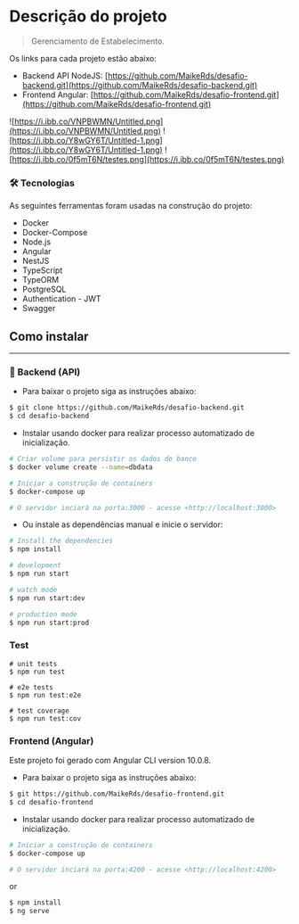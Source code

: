 # Descrição do projeto

> Gerenciamento de Estabelecimento.

Os links para cada projeto estão abaixo:

- Backend API NodeJS: [https://github.com/MaikeRds/desafio-backend.git](https://github.com/MaikeRds/desafio-backend.git)
- Frontend Angular:  [https://github.com/MaikeRds/desafio-frontend.git](https://github.com/MaikeRds/desafio-frontend.git)

![https://i.ibb.co/VNPBWMN/Untitled.png](https://i.ibb.co/VNPBWMN/Untitled.png)
![https://i.ibb.co/Y8wGY6T/Untitled-1.png](https://i.ibb.co/Y8wGY6T/Untitled-1.png)
![https://i.ibb.co/0f5mT6N/testes.png](https://i.ibb.co/0f5mT6N/testes.png)


### 🛠 Tecnologias

As seguintes ferramentas foram usadas na construção do projeto:

- Docker
- Docker-Compose
- Node.js
- Angular
- NestJS
- TypeScript
- TypeORM
- PostgreSQL
- Authentication - JWT
- Swagger

## Como instalar

---

### 🎲 Backend (API)

- Para baixar o projeto siga as instruções abaixo:

```bash
$ git clone https://github.com/MaikeRds/desafio-backend.git
$ cd desafio-backend
```

- Instalar usando docker para realizar processo automatizado de inicialização.

```bash
# Criar volume para persistir os dados do banco
$ docker volume create --name=dbdata

# Iniciar a construção de containers
$ docker-compose up

# O servidor inciará na porta:3000 - acesse <http://localhost:3000>
```

- Ou instale as dependências manual e inicie o servidor:

```bash
# Install the dependencies
$ npm install

# development
$ npm run start

# watch mode
$ npm run start:dev

# production mode
$ npm run start:prod
```

### Test

```
# unit tests
$ npm run test

# e2e tests
$ npm run test:e2e

# test coverage
$ npm run test:cov
```

### Frontend (Angular)

Este projeto foi gerado com Angular CLI version 10.0.8.

- Para baixar o projeto siga as instruções abaixo:

```bash
$ git https://github.com/MaikeRds/desafio-frontend.git
$ cd desafio-frontend
```

- Instalar usando docker para realizar processo automatizado de inicialização.

```bash
# Iniciar a construção de containers
$ docker-compose up

# O servidor inciará na porta:4200 - acesse <http://localhost:4200>
```

or

```bash
$ npm install
$ ng serve
```
